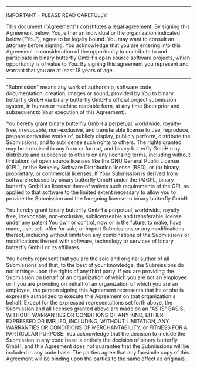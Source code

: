 *****************************************************************************************************************************
IMPORTANT - PLEASE READ CAREFULLY:

This document ("Agreement") constitutes a legal agreement. By signing this Agreement below, You, either an individual or the organization indicated below ("You"), agree to be legally bound. You may want to consult an attorney before signing. You acknowledge that you are entering into this Agreement in consideration of the opportunity to contribute to and participate in binary butterfly GmbH's open source software projects, which opportunity is of value to You. By signing this agreement you represent and warrant that you are at least 18 years of age.


*****************************************************************************************************************************

"Submission" means any work of authorship, software code, documentation, creation, images or sound, provided by You to binary butterfly GmbH via binary butterfly GmbH's official project submission system, in human or machine readable form, at any time (both prior and subsequent to Your execution of this Agreement).

You hereby grant binary butterfly GmbH a perpetual, worldwide, royalty-free, irrevocable, non-exclusive, and transferable license to use, reproduce, prepare derivative works of, publicly display, publicly perform, distribute the Submissions, and to sublicense such rights to others. The rights granted may be exercised in any form or format, and binary butterfly GmbH may distribute and sublicense to others on any licensing terms, including without limitation: (a) open source licenses like the GNU General Public License (GPL), or the Berkeley Software Distribution license (BSD); or (b) binary, proprietary, or commercial licenses. If Your Submission is derived from software released by binary butterfly GmbH under the (A)GPL, binary butterfly GmbH as licensor thereof waives such requirements of the GPL as applied to that software to the limited extent necessary to allow you to provide the Submission and the foregoing license to binary butterfly GmbH.

You hereby grant binary butterfly GmbH a perpetual, worldwide, royalty-free, irrevocable, non-exclusive, sublicenseable and transferable license under any patent You own or control, now or in the future, to make, have made, use, sell, offer for sale, or import Submissions or any modifications thereof, including without limitation any combinations of the Submissions or modifications thereof with software, technology or services of binary butterfly GmbH or its affiliates.

You hereby represent that you are the sole and original author of all Submissions and that, to the best of your knowledge, the Submissions do not infringe upon the rights of any third party. If you are providing the Submission on behalf of an organization of which you are not an employee or if you are providing on behalf of an organization of which you are an employee, the person signing this Agreement represents that he or she is expressly authorized to execute this Agreement on that organization's behalf. Except for the expressed representations set forth above, the Submission and all licenses granted above are made on an "AS IS" BASIS, WITHOUT WARRANTIES OR CONDITIONS OF ANY KIND, EITHER EXPRESSED OR IMPLIED, INCLUDING, WITHOUT LIMITATION, ANY WARRANTIES OR CONDITIONS OF MERCHANTABILITY, or FITNESS FOR A PARTICULAR PURPOSE. You acknowledge that the decision to include the Submission in any code base is entirely the decision of binary butterfly GmbH, and this Agreement does not guarantee that the Submissions will be included in any code base. The parties agree that any facsimile copy of this Agreement will be binding upon the parties to the same effect as originals.